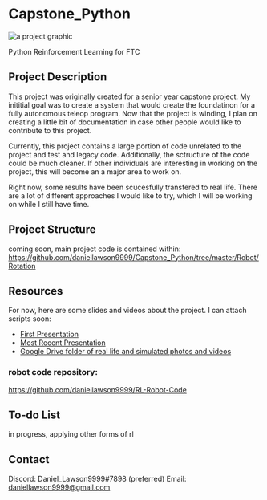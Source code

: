 # Capstone_Python
![a project graphic](https://lh3.googleusercontent.com/RxakennitreTdEfZPcK-4qq4JVzek6aQJIosyo6brvAJU6raEYJumaCbsg6EdyiRlQoK4m7YSDDOFN71LSFB=w1920-h943)

Python Reinforcement Learning for FTC

## Project Description

This project was originally created for a senior year capstone project. My inititial goal was to create a system that would create the foundatinon for a fully autonomous teleop program. Now that the project is winding, I plan on creating a little bit of documentation in case other people would like to contribute to this project. 

Currently, this project contains a large portion of code unrelated to the project and test and legacy code. Additionally, the sctructure of the code could be much cleaner. If other individuals are interesting in working on the project, this will become an a major area to work on. 

Right now, some results have been scucesfully transfered to real life. There are a lot of different approaches I would like to try, which I will be working on while I still have time. 


## Project Structure 
coming soon, main project code is contained within: https://github.com/daniellawson9999/Capstone_Python/tree/master/Robot/Rotation

## Resources

For now, here are some slides and videos about the project. I can attach scripts soon:

* [First Presentation](https://drive.google.com/open?id=1XcURH9AAJknkbxcPnv8Txodlpo6b9Jzu)
* [Most Recent Presentation](https://drive.google.com/open?id=1J4Uh5nRSOMGiJ5obVCKwYNi3b4-Cobms)
* [Google Drive folder of real life and simulated photos and videos](https://drive.google.com/open?id=1ko3aLJ-0wM7GeuNC-15_1sUnDqcl2LVh)

### robot code repository:
https://github.com/daniellawson9999/RL-Robot-Code


## To-do List
in progress, applying other forms of rl

## Contact 
Discord: Daniel_Lawson9999#7898 (preferred)
Email: daniellawson9999@gmail.com
